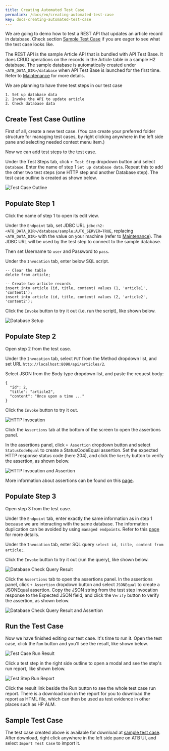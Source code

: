 ```yaml
---
title: Creating Automated Test Case
permalink: /docs/en/creating-automated-test-case
key: docs-creating-automated-test-case
---
```

We are going to demo how to test a REST API that updates an article record in database. Check section [Sample Test Case](#sample-test-case) if you are eager to see what the test case looks like.

The REST API is the sample Article API that is bundled with API Test Base. It does CRUD operations on the records in the Article table in a sample H2 database. The sample database is automatically created under `<ATB_DATA_DIR>/database` when API Test Base is launched for the first time. Refer to [Maintenance](/docs/en/maintenance) for more details.

We are planning to have three test steps in our test case
```
1. Set up database data
2. Invoke the API to update article
3. Check database data
```

## Create Test Case Outline
First of all, create a new test case. (You can create your preferred folder structure for managing test cases, by right clicking anywhere in the left side pane and selecting needed context menu item.)

Now we can add test steps to the test case.

Under the Test Steps tab, click `+ Test Step` dropdown button and select `Database`. Enter the name of step 1 `Set up database data`. Repeat this to add the other two test steps (one HTTP step and another Database step). The test case outline is created as shown below.

![Test Case Outline](../../screenshots/basic-use/test-case-outline.png)

## Populate Step 1
Click the name of step 1 to open its edit view.

Under the `Endpoint` tab, set JDBC URL `jdbc:h2:<ATB_DATA_DIR>/database/sample;AUTO_SERVER=TRUE`, replacing `<ATB_DATA_DIR>` with the value on your machine (refer to [Maintenance](/docs/en/maintenance)). The JDBC URL will be used by the test step to connect to the sample database.

Then set Username to `user` and Password to `pass`.

Under the `Invocation` tab, enter below SQL script.
```
-- Clear the table
delete from article;

-- Create two article records
insert into article (id, title, content) values (1, 'article1', 'content1');
insert into article (id, title, content) values (2, 'article2', 'content2');
```

Click the `Invoke` button to try it out (i.e. run the script), like shown below.

![Database Setup](../../screenshots/basic-use/database-setup.png)

## Populate Step 2
Open step 2 from the test case.

Under the `Invocation` tab, select `PUT` from the Method dropdown list, and set URL `http://localhost:8090/api/articles/2`.

Select JSON from the Body type dropdown list, and paste the request body:

```
{
  "id": 2,
  "title": "article2",
  "content": "Once upon a time ..."
}
```

Click the `Invoke` button to try it out.

![HTTP Invocation](../../screenshots/basic-use/http-invocation.png)

Click the `Assertions` tab at the bottom of the screen to open the assertions panel.

In the assertions panel, click `+ Assertion` dropdown button and select `StatusCodeEqual` to create a StatusCodeEqual assertion. Set the expected HTTP response status code (here 204), and click the `Verify` button to verify the assertion, as shown below.

![HTTP Invocation and Assertion](../../screenshots/basic-use/http-invocation-and-assertion.png)

More information about assertions can be found on this [page](/docs/en/assertions).

## Populate Step 3
Open step 3 from the test case.

Under the `Endpoint` tab, enter exactly the same information as in step 1 because we are interacting with the same database. The information duplication can be avoided by using `managed endpoints`. Refer to this [page](/docs/en/endpoints-management) for more details.

Under the `Invocation` tab, enter SQL query `select id, title, content from article;`.

Click the `Invoke` button to try it out (run the query), like shown below.

![Database Check Query Result](../../screenshots/basic-use/database-check-query-result.png)

Click the `Assertions` tab to open the assertions panel. In the assertions panel, click `+ Assertion` dropdown button and select `JSONEqual` to create a JSONEqual assertion. Copy the JSON string from the test step invocation response to the Expected JSON field, and click the `Verify` button to verify the assertion, as shown below.

![Database Check Query Result and Assertion](../../screenshots/basic-use/database-check-query-result-and-assertion.png)

## Run the Test Case
Now we have finished editing our test case. It's time to run it. Open the test case, click the `Run` button and you'll see the result, like shown below.

![Test Case Run Result](../../screenshots/basic-use/test-case-run-result.png)

Click a test step in the right side outline to open a modal and see the step's run report, like shown below.

![Test Step Run Report](../../screenshots/basic-use/test-step-run-report.png)

Click the result link beside the Run button to see the whole test case run report. There is a download icon in the report for you to download the report as HTML file, which can then be used as test evidence in other places such as HP ALM.

## Sample Test Case
The test case created above is available for download at <a href="../../sample-testcases/basic-use/Update Article.json" download>sample test case</a>. After download, right click anywhere in the left side pane on ATB UI, and select `Import Test Case` to import it.
